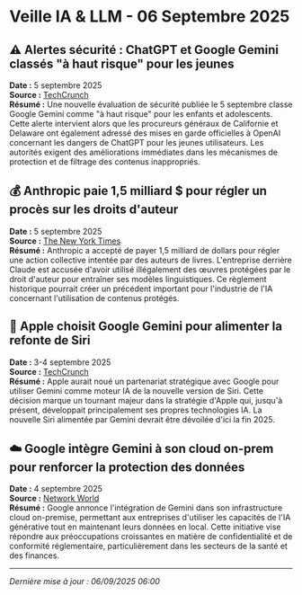 # Veille IA & LLM - 06 Septembre 2025

## ⚠️ Alertes sécurité : ChatGPT et Google Gemini classés "à haut risque" pour les jeunes

**Date :** 5 septembre 2025  
**Source :** [TechCrunch](https://techcrunch.com/2025/09/05/google-gemini-dubbed-high-risk-for-kids-and-teens-in-new-safety-assessment/)  
**Résumé :** Une nouvelle évaluation de sécurité publiée le 5 septembre classe Google Gemini comme "à haut risque" pour les enfants et adolescents. Cette alerte intervient alors que les procureurs généraux de Californie et Delaware ont également adressé des mises en garde officielles à OpenAI concernant les dangers de ChatGPT pour les jeunes utilisateurs. Les autorités exigent des améliorations immédiates dans les mécanismes de protection et de filtrage des contenus inappropriés.

## 💰 Anthropic paie 1,5 milliard $ pour régler un procès sur les droits d'auteur

**Date :** 5 septembre 2025  
**Source :** [The New York Times](https://www.nytimes.com/2025/09/05/technology/anthropic-settlement-copyright-ai.html)  
**Résumé :** Anthropic a accepté de payer 1,5 milliard de dollars pour régler une action collective intentée par des auteurs de livres. L'entreprise derrière Claude est accusée d'avoir utilisé illégalement des œuvres protégées par le droit d'auteur pour entraîner ses modèles linguistiques. Ce règlement historique pourrait créer un précédent important pour l'industrie de l'IA concernant l'utilisation de contenus protégés.

## 🍏 Apple choisit Google Gemini pour alimenter la refonte de Siri

**Date :** 3-4 septembre 2025  
**Source :** [TechCrunch](https://techcrunch.com/2025/09/03/apples-siri-upgrade-could-reportedly-be-powered-by-google-gemini/)  
**Résumé :** Apple aurait noué un partenariat stratégique avec Google pour utiliser Gemini comme moteur IA de la nouvelle version de Siri. Cette décision marque un tournant majeur dans la stratégie d'Apple qui, jusqu'à présent, développait principalement ses propres technologies IA. La nouvelle Siri alimentée par Gemini devrait être dévoilée d'ici la fin 2025.

## ☁️ Google intègre Gemini à son cloud on-prem pour renforcer la protection des données

**Date :** 4 septembre 2025  
**Source :** [Network World](https://www.networkworld.com/article/4051804/google-adds-gemini-to-its-on-prem-cloud-for-increased-data-protection.html)  
**Résumé :** Google annonce l'intégration de Gemini dans son infrastructure cloud on-premise, permettant aux entreprises d'utiliser les capacités de l'IA générative tout en maintenant leurs données en local. Cette initiative vise répondre aux préoccupations croissantes en matière de confidentialité et de conformité réglementaire, particulièrement dans les secteurs de la santé et des finances.

---

*Dernière mise à jour : 06/09/2025 06:00*